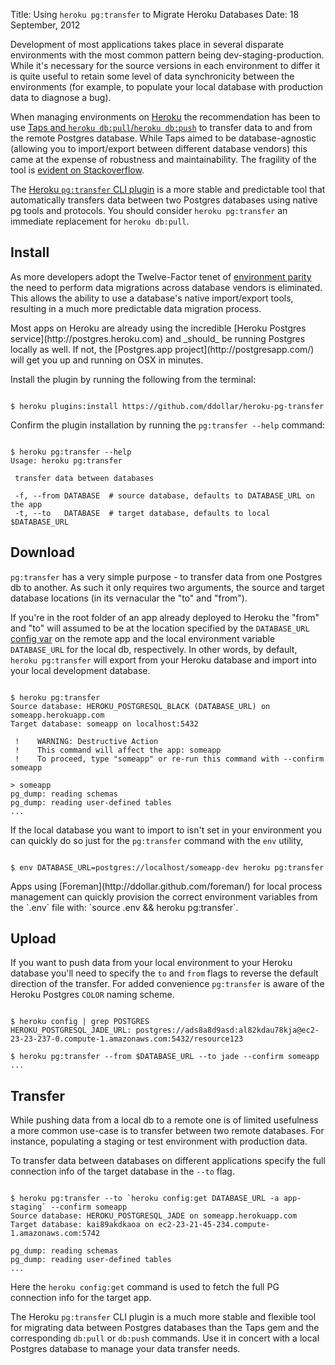 Title: Using `heroku pg:transfer` to Migrate Heroku Databases
Date: 18 September, 2012

Development of most applications takes place in several disparate environments with the most common pattern being dev-staging-production. While it's necessary for the source versions in each environment to differ it is quite useful to retain some level of data synchronicity between the environments (for example, to populate your local database with production data to diagnose a bug).

When managing environments on [Heroku](http://heroku.com) the recommendation has been to use [Taps and `heroku db:pull`/`heroku db:push`](https://devcenter.heroku.com/articles/taps) to transfer data to and from the remote Postgres database. While Taps aimed to be database-agnostic (allowing you to import/export between different database vendors) this came at the expense of robustness and maintainability. The fragility of the tool is [evident on Stackoverflow](http://stackoverflow.com/search?q=%5Bheroku%5D+%22db%3Apull%22).

The [Heroku `pg:transfer` CLI plugin](https://github.com/ddollar/heroku-pg-transfer) is a more stable and predictable tool that automatically transfers data between two Postgres databases using native pg tools and protocols. You should consider `heroku pg:transfer` an immediate replacement for `heroku db:pull`.

## Install

As more developers adopt the Twelve-Factor tenet of [environment parity](http://www.12factor.net/dev-prod-parity) the need to perform data migrations across database vendors is eliminated. This allows the ability to use a database's native import/export tools, resulting in a much more predictable data migration process.

<p class="note" markdown="1">
Most apps on Heroku are already using the incredible [Heroku Postgres service](http://postgres.heroku.com) and _should_ be running Postgres locally as well. If not, the [Postgres.app project](http://postgresapp.com/) will get you up and running on OSX in minutes.
</p>

Install the plugin by running the following from the terminal:

<pre lang='bash'><code>
$ heroku plugins:install https://github.com/ddollar/heroku-pg-transfer
</code></pre>

Confirm the plugin installation by running the `pg:transfer --help` command:

<pre lang='bash'><code>
$ heroku pg:transfer --help
Usage: heroku pg:transfer

 transfer data between databases

 -f, --from DATABASE  # source database, defaults to DATABASE_URL on the app
 -t, --to   DATABASE  # target database, defaults to local $DATABASE_URL
</code></pre>

## Download

`pg:transfer` has a very simple purpose - to transfer data from one Postgres db to another. As such it only requires two arguments, the source and target database locations (in its vernacular the "to" and "from").

If you're in the root folder of an app already deployed to Heroku the "from" and "to" will assumed to be at the location specified by the `DATABASE_URL` [config var](https://devcenter.heroku.com/articles/config-vars) on the remote app and the local environment variable `DATABASE_URL` for the local db, respectively. In other words, by default, `heroku pg:transfer` will export from your Heroku database and import into your local development database.

<pre lang='bash'><code>
$ heroku pg:transfer
Source database: HEROKU_POSTGRESQL_BLACK (DATABASE_URL) on someapp.herokuapp.com
Target database: someapp on localhost:5432

 !    WARNING: Destructive Action
 !    This command will affect the app: someapp
 !    To proceed, type "someapp" or re-run this command with --confirm someapp

> someapp
pg_dump: reading schemas
pg_dump: reading user-defined tables
...
</code></pre>

If the local database you want to import to isn't set in your environment you can quickly do so just for the `pg:transfer` command with the `env` utility,

<pre lang='bash'><code>
$ env DATABASE_URL=postgres://localhost/someapp-dev heroku pg:transfer
</code></pre>

<p class="note" markdown="1">
Apps using [Foreman](http://ddollar.github.com/foreman/) for local process management can quickly provision the correct environment variables from the `.env` file with: `source .env &amp;&amp; heroku pg:transfer`.
</p>

## Upload

If you want to push data from your local environment to your Heroku database you'll need to specify the `to` and `from` flags to reverse the default direction of the transfer. For added convenience `pg:transfer` is aware of the Heroku Postgres `COLOR` naming scheme.

<pre lang='bash'><code>
$ heroku config | grep POSTGRES
HEROKU_POSTGRESQL_JADE_URL: postgres://ads8a8d9asd:al82kdau78kja@ec2-23-23-237-0.compute-1.amazonaws.com:5432/resource123

$ heroku pg:transfer --from $DATABASE_URL --to jade --confirm someapp
...
</code></pre>

## Transfer

While pushing data from a local db to a remote one is of limited usefulness a more common use-case is to transfer between two remote databases. For instance, populating a staging or test environment with production data.

To transfer data between databases on different applications specify the full connection info of the target database in the `--to` flag.

<pre lang='bash'><code>
$ heroku pg:transfer --to `heroku config:get DATABASE_URL -a app-staging` --confirm someapp
Source database: HEROKU_POSTGRESQL_JADE on someapp.herokuapp.com
Target database: kai89akdkaoa on ec2-23-21-45-234.compute-1.amazonaws.com:5742

pg_dump: reading schemas
pg_dump: reading user-defined tables
...
</code></pre>

Here the `heroku config:get` command is used to fetch the full PG connection info for the target app.

The Heroku `pg:transfer` CLI plugin is a much more stable and flexible tool for migrating data between Postgres databases than the Taps gem and the corresponding `db:pull` or `db:push` commands. Use it in concert with a local Postgres database to manage your data transfer needs.